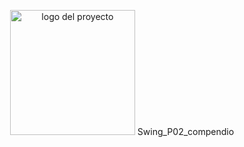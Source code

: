 <p align="center">
  <img width="200" src="https://github.com/Irishongki/GitHub_MarkDown_Practica01/assets/48756218/58dec1af-3d86-4464-b796-f75c48576c14" alt="logo del proyecto" style="border-radius: 50%>
</p>
<h1 align="center"> Swing_P02_compendio </h1>
